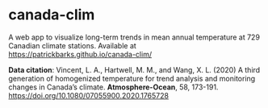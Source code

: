 
canada-clim
===========

A web app to visualize long-term trends in mean annual temperature at 729 Canadian climate stations. Available at <https://patrickbarks.github.io/canada-clim/>

**Data citation**: Vincent, L. A., Hartwell, M. M., and Wang, X. L. (2020) A third generation of homogenized temperature for trend analysis and monitoring
changes in Canada’s climate. __Atmosphere-Ocean__, 58, 173-191. <https://doi.org/10.1080/07055900.2020.1765728> 
